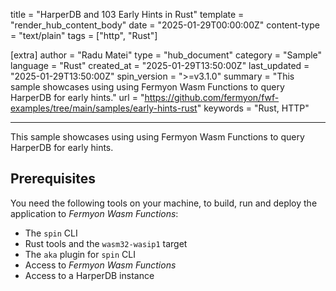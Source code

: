 title = "HarperDB and 103 Early Hints in Rust"
template = "render_hub_content_body"
date = "2025-01-29T00:00:00Z"
content-type = "text/plain"
tags = ["http", "Rust"]

[extra]
author = "Radu Matei"
type = "hub_document"
category = "Sample"
language = "Rust"
created_at = "2025-01-29T13:50:00Z"
last_updated = "2025-01-29T13:50:00Z"
spin_version = ">=v3.1.0"
summary = "This sample showcases using using Fermyon Wasm Functions to query HarperDB for early hints."
url = "https://github.com/fermyon/fwf-examples/tree/main/samples/early-hints-rust"
keywords = "Rust, HTTP"

---

This sample showcases using using Fermyon Wasm Functions to query HarperDB for early hints.

## Prerequisites

You need the following tools on your machine, to build, run and deploy the application to _Fermyon Wasm Functions_:

- The `spin` CLI
- Rust tools and the `wasm32-wasip1` target
- The `aka` plugin for `spin` CLI
- Access to _Fermyon Wasm Functions_
- Access to a HarperDB instance
